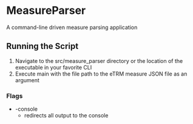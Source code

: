 # MeasureParser
A command-line driven measure parsing application

## Running the Script
  1. Navigate to the src/measure_parser directory or the location of the executable in your favorite CLI
  2. Execute main with the file path to the eTRM measure JSON file as an argument

### Flags
  - -console
    - redirects all output to the console
